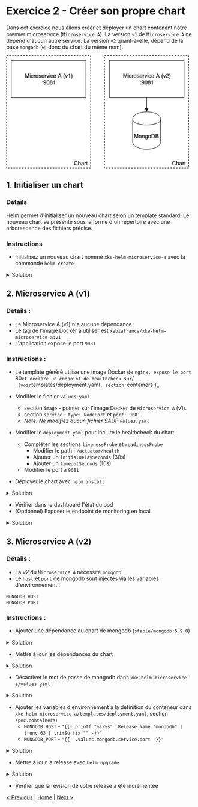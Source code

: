 # Exercice 2 - Créer son propre chart

Dans cet exercice nous allons créer et déployer un chart contenant notre premier microservice (`Microservice A`). 
La version `v1` de `Microservice A` ne dépend d'aucun autre service. 
La version `v2` quant-à-elle, dépend de la base `mongodb` (et donc du chart du même nom).

<p>
<img src="img/exo-2.png" height="300">
</p>

## 1. Initialiser un chart

### Détails
Helm permet d'initialiser un nouveau chart selon un template standard.
Le nouveau chart se présente sous la forme d'un répertoire avec une arborescence des fichiers précise.

### Instructions
* Initialisez un nouveau chart nommé `xke-helm-microservice-a` avec la commande `helm create`
<details><summary>Solution</summary>
<p>

    $ helm create xke-helm-microservice-a

</p>
</details>


## 2. Microservice A (v1)

### Détails :
* Le Microservice A (v1) n'a aucune dépendance
* Le tag de l'image Docker à utiliser est `xebiafrance/xke-helm-microservice-a:v1`
* L'application expose le port `9081`

### Instructions :
* Le template généré utilise une image Docker de `nginx, expose le port `80` et déclare un endpoint de healthcheck sur `/` 
_(voir `templates/deployment.yaml`, section `containers`)_
* Modifier le fichier `values.yaml` 
    * section `image` - pointer sur l'image Docker de `Microservice A` (v1). 
    * section `service` - `type: NodePort` et `port: 9081`
    * _Note: Ne modifiez aucun fichier *SAUF* `values.yaml`_
    
* Modifier le `deployment.yaml` pour inclure le healthcheck du chart
    * Compléter les sections `livenessProbe` et `readinessProbe`
        * Modifier le path : `/actuator/health`
        * Ajouter un `initialDelaySeconds` (30s)
        * Ajouter un `timeoutSeconds` (10s)
    * Modifier le port à `9081`
* Déployer le chart avec `helm install`

<details><summary>Solution</summary>
<p>

    $ cd <chart directory>
    $ helm install .

</p>
</details>


* Vérifier dans le dashboard l'état du pod
* (Optionnel) Exposer le endpoint de monitoring en local

<details><summary>Solution</summary>
<p>

    $ kubectl get services
    $ kubectl port-forward svc/<service name> 9081:9081
    $ curl http://localhost:9081

</p>
</details>

    
## 3. Microservice A (v2)

### Détails :
* La *v2* du `Microservice A` nécessite `mongodb`
* Le `host` et `port` de mongodb sont injectés via les variables d'environnement :

```
MONGODB_HOST
MONGODB_PORT
```

### Instructions :
* Ajouter une dépendance au chart de mongodb (`stable/mongodb:5.9.0`)

<details><summary>Solution</summary>
<p>

Créer un fichier `requirements.yaml` à la racine du chart

    dependencies:
      - name: mongodb
        version: 5.9.0
        repository: https://kubernetes-charts.storage.googleapis.com/

</p>
</details>

* Mettre à jour les dépendances du chart

<details><summary>Solution</summary>
<p>

    $ cd <chart directory>
    $ helm dep update .

</p>
</details>

* Désactiver le mot de passe de mongodb dans `xke-helm-microservice-a/values.yaml`

<details><summary>Solution</summary>
<p>

Ajouter dans `values.yaml` :

    mongodb:
        usePassword: false

</p>
</details>

* Ajouter les variables d'environnement à la definition du conteneur dans `xke-helm-microservice-a/templates/deployment.yaml`, section `spec.containers`)
    * `MONGODB_HOST` - `"{{- printf "%s-%s" .Release.Name "mongodb" | trunc 63 | trimSuffix "" -}}"`
    * `MONGODB_PORT` - `"{{- .Values.mongodb.service.port -}}"`  

<details><summary>Solution</summary>
<p>

Ajouter dans `deployement.yaml` dans la section `spec.containers` :

    spec:
      containers:
        - name: {{ .Chart.Name }}

        ...

          env:
            - name: MONGODB_HOST
              value: "{{- printf "%s-%s" .Release.Name "mongodb" | trunc 63 | trimSuffix "" -}}"
            - name: MONGODB_PORT
              value: "{{- .Values.mongodb.service.port -}}"
              
        ...

</p>
</details>

* Mettre à jour la release avec `helm upgrade`

<details><summary>Solution</summary>
<p>

    $ cd <chart directory>
    $ helm upgrade <relase name> .

</p>
</details>

* Vérifier que la révision de votre release a été incrémentée 


[< Previous](ex1-using-charts.md) | [Home](README.md) | [Next >](ex3-parent-chart.md)